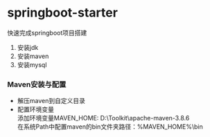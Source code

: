 # springboot-starter
快速完成springboot项目搭建

1. 安装jdk
2. 安装maven
3. 安装mysql



### Maven安装与配置
- 解压maven到自定义目录
- 配置环境变量  
  添加环境变量MAVEN_HOME: D:\Toolkit\apache-maven-3.8.6  
  在系统Path中配置maven的bin文件夹路径：%MAVEN_HOME%\bin
